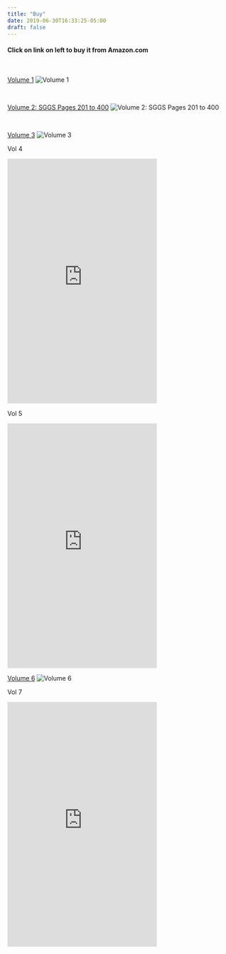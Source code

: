 ```yaml
---
title: "Buy"
date: 2019-06-30T16:33:25-05:00
draft: false
---
```


<h4>Click on link on left to buy it from Amazon.com</h4>

<br>

[Volume 1](https://www.amazon.com/dp/1479758450/ref=cm_sw_em_r_mt_dp_U_f9sgDbSKDQ45V)
![Volume 1](/img/Vol1.jpg "Photo of book It is same light Volume 1") 

<br>

[Volume 2: SGGS Pages 201 to 400](https://www.amazon.com/dp/1493155148/ref=cm_sw_em_r_mt_dp_U_l6sgDbDMGQGVZ)
![Volume 2: SGGS Pages 201 to 400](/img/Vol2.jpg "Photo of book It is same light Volume 2") 

<br>

[Volume 3](https://www.amazon.com/dp/1493179934/ref=cm_sw_em_r_mt_dp_U_O7sgDbWFCYDTY)
![Volume 3](/img/Vol3.jpg "Photo of book It is same light Volume 3") 


Vol 4

<iframe type="text/html" width="336" height="550" frameborder="0" allowfullscreen style="max-width:100%" src="https://read.amazon.com/kp/card?asin=B0793SZ1JM&preview=inline&linkCode=kpe&ref_=cm_sw_r_kb_dp_-TsgDb84G2BPM" ></iframe>


Vol 5

<iframe type="text/html" width="336" height="550" frameborder="0" allowfullscreen style="max-width:100%" src="https://read.amazon.com/kp/card?asin=B0793TBD69&preview=inline&linkCode=kpe&ref_=cm_sw_r_kb_dp_HntgDbN5NS3H6" ></iframe>


[Volume 6](https://www.amazon.com/dp/150352521X/ref=cm_sw_em_r_mt_dp_U_4otgDbHZFYEBG)
![Volume 6](/img/Vol6.jpg "Photo of book It is same light Volume 6") 

Vol 7

<iframe type="text/html" width="336" height="550" frameborder="0" allowfullscreen style="max-width:100%" src="https://read.amazon.com/kp/card?asin=B0793S4L6R&preview=inline&linkCode=kpe&ref_=cm_sw_r_kb_dp_D.sgDbZ3SMC38" ></iframe>

